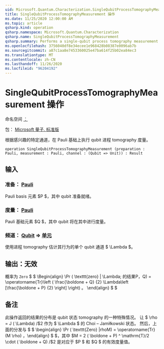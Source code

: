 ```yaml
---
uid: Microsoft.Quantum.Characterization.SingleQubitProcessTomographyMeasurement
title: SingleQubitProcessTomographyMeasurement 操作
ms.date: 11/25/2020 12:00:00 AM
ms.topic: article
qsharp.kind: operation
qsharp.namespace: Microsoft.Quantum.Characterization
qsharp.name: SingleQubitProcessTomographyMeasurement
qsharp.summary: Performs a single-qubit process tomography measurement in the Pauli basis, given a particular channel of interest.
ms.openlocfilehash: 3756040df8e34ecee1e968428b08387e0096ab7b
ms.sourcegitcommit: a87c1aa8e7453360025e47ba614f25b02ea84ec3
ms.translationtype: MT
ms.contentlocale: zh-CN
ms.lasthandoff: 11/26/2020
ms.locfileid: "96204192"
---
```

# <a name="singlequbitprocesstomographymeasurement-operation"></a>SingleQubitProcessTomographyMeasurement 操作

命名空间 [：](xref:Microsoft.Quantum.Characterization)

包： [Microsoft 量子. 标准版](https://nuget.org/packages/Microsoft.Quantum.Standard)


根据感兴趣的特定通道，在 Pauli 基础上执行 qubit 进程 tomography 度量。

```qsharp
operation SingleQubitProcessTomographyMeasurement (preparation : Pauli, measurement : Pauli, channel : (Qubit => Unit)) : Result
```


## <a name="input"></a>输入

### <a name="preparation--pauli"></a>准备： [Pauli](xref:microsoft.quantum.lang-ref.pauli)

Pauli basis 元素 $P $，其中 qubit 准备就绪。


### <a name="measurement--pauli"></a>度量： [Pauli](xref:microsoft.quantum.lang-ref.pauli)

Pauli 基础元素 $Q $，其中 qubit 将在其中进行度量。


### <a name="channel--qubit--unit"></a>频道： [Qubit](xref:microsoft.quantum.lang-ref.qubit) => [单元](xref:microsoft.quantum.lang-ref.unit) 

使用进程 tomography 估计其行为的单个 qubit 通道 $ \Lambda $。



## <a name="output--__invalidresult__"></a>输出：__无效 <Result>__

概率为 `Zero` $ $ \Begin{align} \Pr ( \texttt{zero} | \Lambda; 的结果P，Q) = \operatorname{Tr}\left ( \frac{\boldone + Q} {2} \Lambda\left [\frac{\boldone + P} {2} \right] \right) 。
\end{align} $ $

## <a name="remarks"></a>备注

此操作返回的结果的分布是 qubit 状态 tomography 的一种特殊情况。 让 $ \rho = J ( \Lambda) /$2 作为 $ \Lambda $ 的 Choi – Jamiłkowski 状态。 然后，上面的分发与 $ $ \begin{align} \Pr ( \texttt{Zero} |rhoM) = \operatorname{Tr} (M \rho) ，\end{align} $ $，其中 $M = 2 ( \boldone + P) ^ \mathrm{T}/2 \cdot ( \boldone + Q) /$2 是对应于 $P $ 和 $Q $ 的有效度量值。